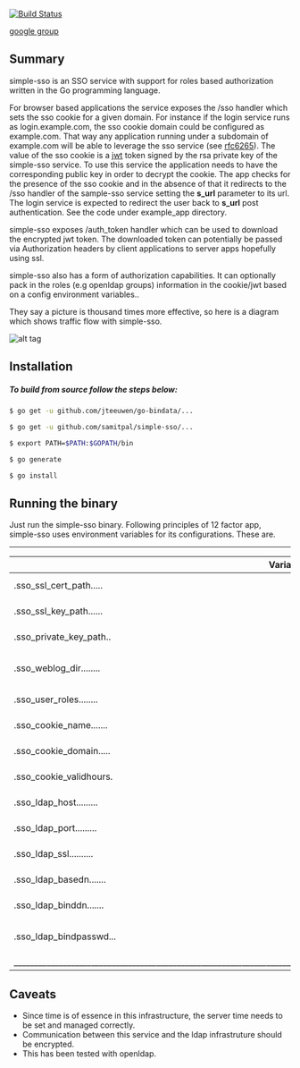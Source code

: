 [![Build Status](https://travis-ci.org/samitpal/simple-sso.svg?branch=master)](https://travis-ci.org/samitpal/simple-sso)

[google group](https://groups.google.com/forum/#!forum/simple-sso)

Summary
------------------
simple-sso is an SSO service with support for roles based authorization written in the Go programming language. 

For browser based applications the service exposes the /sso handler which sets the sso cookie for a given domain. For instance if the login service runs as login.example.com, the sso cookie domain could be configured as example.com. That way any application running under a subdomain of example.com will be able to leverage the sso service (see [rfc6265](https://tools.ietf.org/html/rfc6265#page-6)). The value of the sso cookie is a [jwt](https://jwt.io/) token signed by the rsa private key of the simple-sso service. To use this service the application needs to have the corresponding public key in order to decrypt the cookie. The app checks for the presence of the sso cookie and in the absence of that it redirects to the /sso handler of the sample-sso service setting the **s_url** parameter to its url. The login service is expected to redirect the user back to **s_url** post authentication. See the code under example_app directory.

simple-sso exposes /auth_token handler which can be used to download the encrypted jwt token. The downloaded token can potentially be passed via Authorization headers by client applications to server apps hopefully using ssl.

simple-sso also has a form of authorization capabilities. It can optionally pack in the roles (e.g openldap groups) information in the cookie/jwt based on a config environment variables..

They say a picture is thousand times more effective, so here is a diagram which shows traffic flow with simple-sso.

![alt tag](https://docs.google.com/drawings/d/1blQbqjT4lb0nu_lX-WO2OaQPvhg5I2pF0LvPZnQ9ywA/pub?w=960&h=720)

Installation
-------------------
##### To build from source follow the steps below: 

```sh
$ go get -u github.com/jteeuwen/go-bindata/...

$ go get -u github.com/samitpal/simple-sso/...

$ export PATH=$PATH:$GOPATH/bin

$ go generate

$ go install
```

Running the binary
-------------------

Just run the simple-sso binary. Following principles of 12 factor app, simple-sso uses environment variables for its configurations. These are.

 ______________________________________________________________________________________________________________________________________
| Variable      		| Default value 	                           | Purpose 					                                   |
|-----------------------|----------------------------------------------|---------------------------------------------------------------|
|.sso_ssl_cert_path.....|.ssl_certs/cert.pem...........................|.caminho do certificado ssl....................................|
|.sso_ssl_key_path......|.ssl_certs/key.pem............................|.chave privada do certificado ssl..............................|
|.sso_private_key_path..|.key_pair/demo.rsa............................|.caminho da chave privada rsa usado para assinar o token.......|
|.sso_weblog_dir........|----------------------------------------------|.Caminho do diretório onde os acessos de acesso são registrados|
|.sso_user_roles........|.false........................................|.Se deve incluir as informações de funções no token............|
|.sso_cookie_name.......|.SSO_C........................................|.Nome do cookie sso............................................|
|.sso_cookie_domain.....|.127.0.0.1....................................|.Nome de domínio do cookie.....................................|
|.sso_cookie_validhours.|.20...........................................|.Validade do cookie em horas...................................|
|.sso_ldap_host.........|.localhost....................................|.Ldap host.....................................................|
|.sso_ldap_port.........|.389..........................................|.Ldap Porta do host............................................|
|.sso_ldap_ssl..........|.false........................................|.se usar ssl...................................................|
|.sso_ldap_basedn.......|----------------------------------------------|.Ldap base dn..................................................|
|.sso_ldap_binddn.......|----------------------------------------------|.Ldap bind dn se ligação anônima não é permitida...............|
|.sso_ldap_bindpasswd...|----------------------------------------------|.Ldap vincular senha se a vinculação anônima for proibida......|
|______________________________________________________________________________________________________________________________________|


Caveats
------------------
* Since time is of essence in this infrastructure, the server time needs to be set and managed correctly.
* Communication between this service and the ldap infrastruture should be encrypted.
* This has been tested with openldap.